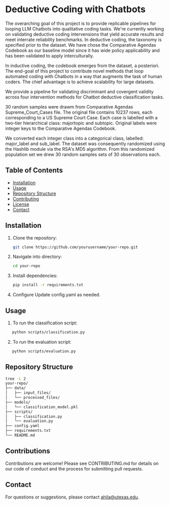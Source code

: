 # Deductive Coding with Chatbots

The overarching goal of this project is to provide replicable pipelines for looping LLM Chatbots into qualitative coding tasks. We're currently working on validating deductive coding intervensions that yield accurate results and meet interrate reliability benchmarks. 
In deductive coding, the taxonomy is specified prior to the dataset. We have chose the Comparative Agendas Codebook as our baseline model since it has wide policy applicability and has been validated to apply interculturally. 

In inductive coding, the codebook emerges from the dataset, a posteriori. The end-goal of this project to contribute novel methods that loop automated coding with Chatbots in a way that augments the task of human coders. The chief advantage is to achieve scalability for large datasets. 

We provide a pipeline for validating discriminant and covergent validity across four intervention methods for Chatbot deductive classification tasks.

30 random samples were drawm from Comparative Agendas Supreme_Court_Cases file. The original file contains 10237 rows, each corresponding to a US Supreme Court Case. 
Each case is labelled with a two-tier hierarchical class: majortopic and subtopic. Original labels were integer keys to the Comparative Agendas Codebook. 

We converted each integer class into a categorical class, labelled: major_label and sub_label. The dataset was consequently randomized using the Hashlib module via the RSA's MD5 algorithm. 
From this randomized population set we drew 30 random samples sets of 30 observations each. 

## Table of Contents
- [Installation](#installation)
- [Usage](#usage)
- [Repository Structure](#repository-structure)
- [Contributing](#contributing)
- [License](#license)
- [Contact](#contact)

## Installation
1. Clone the repository:
   ```bash
   git clone https://github.com/yourusername/your-repo.git
2. Navigate into directory:
   ```bash
   cd your-repo
3. Install dependencies:
   ```bash
   pip install -r requirements.txt
4. Configure
   Update config.yaml as needed.  

## Usage
1. To run the classification script:
```bash
   python scripts/classification.py
```
2. To run the evaluation script:
```bash
   python scripts/evaluation.py 
```

## Repository Structure
   ```bash
   tree -L 2
   your-repo/
   ├── data/
   │   ├── input_files/
   │   └── processed_files/
   ├── models/
   │   └── classification_model.pkl
   ├── scripts/
   │   ├── classification.py
   │   └── evaluation.py
   ├── config.yaml
   ├── requirements.txt
   └── README.md
   ```

## Contributions
Contributions are welcome! Please see CONTRIBUTING.md for details on our code of conduct and the process for submitting pull requests.

## Contact 
For questions or suggestions, please contact ahila@utexas.edu.
